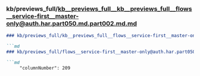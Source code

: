 ### kb/previews_full/kb__previews_full__kb__previews_full__flows__service-first__master-only@auth.har.part050.md.part002.md.md

```md
### kb/previews_full/kb__previews_full__flows__service-first__master-only@auth.har.part050.md.part002.md

```md
### kb/previews_full/flows__service-first__master-only@auth.har.part050.md (part 002)

```md
     "columnNumber": 209
                                        
```

```

```

```
